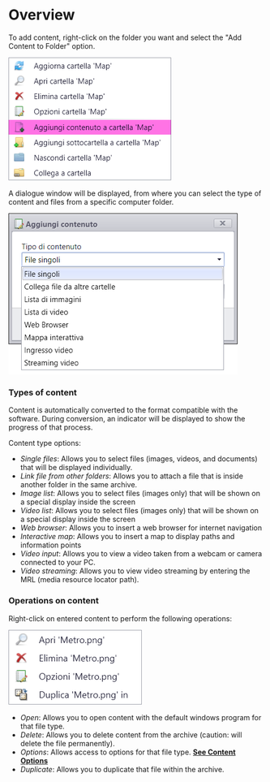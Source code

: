 # Overview
To add content, right-click on the folder you want and select the "Add Content to Folder" option.

![](/img/contents_overview_1.png)

A dialogue window will be displayed, from where you can select the type of content and files from a specific computer folder.

![](/img/contents_overview_2.png)

### Types of content
Content is automatically converted to the format compatible with the software. During conversion, an indicator will be displayed to show the progress of that process.

Content type options:

* _Single files_: Allows you to select files (images, videos, and documents) that will be displayed individually.
* _Link file from other folders_: Allows you to attach a file that is inside another folder in the same archive.
* _Image list_: Allows you to select files (images only) that will be shown on a special display inside the screen
* _Video list_: Allows you to select files (images only) that will be shown on a special display inside the screen
* _Web browser_: Allows you to insert a web browser for internet navigation
* _Interactive map_: Allows you to insert a map to display paths and information points
* _Video input_: Allows you to view a video taken from a webcam or camera connected to your PC.
* _Video streaming_: Allows you to view video streaming by entering the MRL (media resource locator path).

### Operations on content
Right-click on entered content to perform the following operations:

![](/img/contents_overview_3.png)

* _Open_: Allows you to open content with the default windows program for that file type.
* _Delete_: Allows you to delete content from the archive (caution: will delete the file permanently).
* _Options_: Allows access to options for that file type. [__See Content Options__](/it/media-manager/content-option.md)
* _Duplicate_: Allows you to duplicate that file within the archive.
